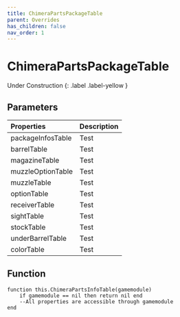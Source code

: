 ```yaml
---
title: ChimeraPartsPackageTable
parent: Overrides
has_children: false
nav_order: 1
---
```


# ChimeraPartsPackageTable 
Under Construction
{: .label .label-yellow }
## Parameters

|Properties|Description|
|:-|:-|
|packageInfosTable|Test|
|barrelTable|Test|
|magazineTable|Test|
|muzzleOptionTable|Test|
|muzzleTable|Test|
|optionTable|Test|
|receiverTable|Test|
|sightTable|Test|
|stockTable|Test|
|underBarrelTable|Test|
|colorTable|Test|

## Function

```
function this.ChimeraPartsInfoTable(gamemodule)
	if gamemodule == nil then return nil end
	--All properties are accessible through gamemodule
end
```